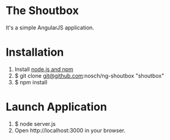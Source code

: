 # The Shoutbox

It's a simple AngularJS application.

# Installation

1. Install [node.js and npm](http://nodejs.org/download/ "Download node.js")
2. $ git clone git@github.com:nosch/ng-shoutbox "shoutbox"
3. $ npm install

# Launch Application

1. $ node server.js
2. Open http://localhost:3000 in your browser.
